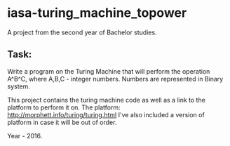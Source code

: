 # iasa-turing_machine_topower
A project from the second year of Bachelor studies.

## Task:
Write a program on the Turing Machine that will perform the operation A^B^C, where A,B,C - integer numbers. 
Numbers are represented in Binary system.

This project contains the turing machine code as well as a link to the platform to perform it on.
The platform: http://morphett.info/turing/turing.html
I've also included a version of platform in case it will be out of order.

Year - 2016.
